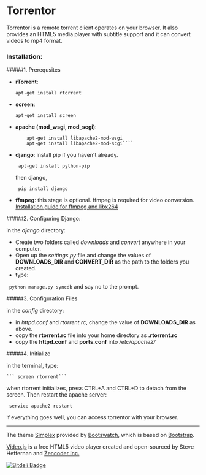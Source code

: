 Torrentor
=========

Torrentor is a remote torrent client operates on your browser. It also provides an HTML5 media player with subtitle support
and it can convert videos to mp4 format.

### Installation:

#####1. Prerequsites
 
  - **rTorrent**:

      ``` apt-get install rtorrent ```

  - **screen**:

      ``` apt-get install screen ```

  - **apache (mod_wsgi, mod_scgi)**:

      ``` apt-get install apache2
          apt-get install libapache2-mod-wsgi
          apt-get install libapache2-mod-scgi````

  - **django**:
      install pip if you haven't already.

      ``` apt-get install python-pip```
      
      then django,
      
      ``` pip install django```
          
  - **ffmpeg**:
    this stage is optional. ffmpeg is required for video conversion.
    [Installation guide for ffmpeg and libx264](https://ffmpeg.org/trac/ffmpeg/wiki/UbuntuCompilationGuide)

#####2. Configuring Django:
  
  in the *django* directory:
  - Create two folders called *downloads* and *convert* anywhere in your computer. 
  - Open up the *settings.py* file and change the values of **DOWNLOADS_DIR** and **CONVERT_DIR** as the path to the folders you created.
  - type: 

  ``` python manage.py syncdb``` and say no to the prompt.

#####3. Configuration Files

  in the *config* directory:
  - in *httpd.conf* and *rtorrent.rc*, change the value of **DOWNLOADS_DIR** as above.
  - copy the **rtorrent.rc** file into your home directory as **.rtorrent.rc**
  - copy the **httpd.conf** and **ports.conf** into */etc/apache2/*
  
#####4. Initialize
  
  in the terminal, type:

    ``` screen rtorrent```
    
  when rtorrent initializes, press CTRL+A and CTRL+D to detach from the screen. Then restart the apache server:
  
  ``` service apache2 restart```
  
  if everything goes well, you can access torrentor with your browser.
  
  
--------------------------------------------------------------------------------------------------

The theme [Simplex](http://bootswatch.com/simplex/) provided by [Bootswatch](http://bootswatch.com/),
which is based on [Bootstrap](http://twitter.github.com/bootstrap/).

[Video.js](http://videojs.com) is a free HTML5 video player created and open-sourced by Steve Heffernan and [Zencoder Inc.](http://zencoder.com)
  
  


[![Bitdeli Badge](https://d2weczhvl823v0.cloudfront.net/hgeg/torrentor/trend.png)](https://bitdeli.com/free "Bitdeli Badge")

